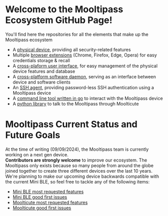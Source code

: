 # Welcome to the Mooltipass Ecosystem GitHub Page!
You'll find here the repositories for all the elements that make up the Mooltipass ecosystem
- A <a href="https://github.com/mooltipass/minible_hw">physical device</a>, providing all security-related features  
- Multiple <a href="https://github.com/mooltipass/extension">browser extensions</a> (Chrome, Firefox, Edge, Opera) for easy credentials storage & recall  
- A <a href="https://github.com/mooltipass/moolticute">cross-plaform user interface</a>, for easy management of the physical device features and database  
- A <a href="https://github.com/mooltipass/moolticute">cross-platform software daemon</a>, serving as an interface between device and software clients  
- An <a href="https://github.com/raoulh/mc-agent">SSH agent</a>, providing password-less SSH authentication using a Mooltipass device
- A <a href="https://github.com/raoulh/mc-cli">command line tool written in go</a> to interact with the Mooltipass device
- A <a href="https://github.com/rsrdesarrollo/moolticutepy/">python library</a> to talk to the Mooltipass through Moolticute

# Mooltipass Current Status and Future Goals
At the time of writing (09/09/2024), the Mooltipass team is currently working on a next gen device.  
<b>Contributors are strongly welcome</b> to improve our ecosystem. The Mooltipass only exists because so many people from around the globe joined together to create three different devices over the last 10 years.  
We're planning to make our upcoming device backwards compatible with the current Mini BLE, so feel free to tackle any of the following items:  
- <a href="https://github.com/mooltipass/minible/issues?q=is%3Aissue+is%3Aopen+sort%3Areactions-%2B1-desc">Mini BLE most requested features</a>
- <a href="https://github.com/mooltipass/minible/labels/good%20first%20issue">Mini BLE good first issues</a>
- <a href="https://github.com/mooltipass/moolticute/issues?q=is%3Aissue+is%3Aopen+sort%3Areactions-%2B1-desc">Moolticute most requested features</a>
- <a href="https://github.com/mooltipass/moolticute/labels/good%20first%20issue">Moolticute good first issues</a>

